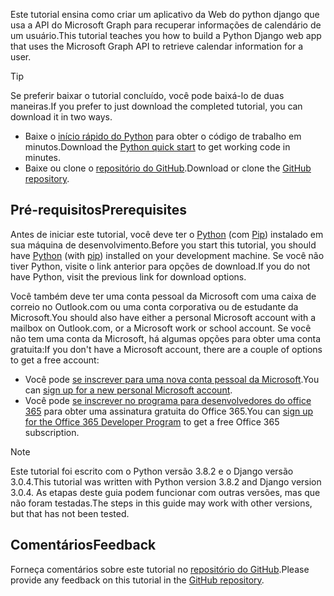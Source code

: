 <!-- markdownlint-disable MD002 MD041 -->

<span data-ttu-id="d18fc-101">Este tutorial ensina como criar um aplicativo da Web do python django que usa a API do Microsoft Graph para recuperar informações de calendário de um usuário.</span><span class="sxs-lookup"><span data-stu-id="d18fc-101">This tutorial teaches you how to build a Python Django web app that uses the Microsoft Graph API to retrieve calendar information for a user.</span></span>

> [!TIP]
> <span data-ttu-id="d18fc-102">Se preferir baixar o tutorial concluído, você pode baixá-lo de duas maneiras.</span><span class="sxs-lookup"><span data-stu-id="d18fc-102">If you prefer to just download the completed tutorial, you can download it in two ways.</span></span>
>
> - <span data-ttu-id="d18fc-103">Baixe o [início rápido do Python](https://developer.microsoft.com/graph/quick-start?platform=option-Python) para obter o código de trabalho em minutos.</span><span class="sxs-lookup"><span data-stu-id="d18fc-103">Download the [Python quick start](https://developer.microsoft.com/graph/quick-start?platform=option-Python) to get working code in minutes.</span></span>
> - <span data-ttu-id="d18fc-104">Baixe ou clone o [repositório do GitHub](https://github.com/microsoftgraph/msgraph-training-pythondjangoapp).</span><span class="sxs-lookup"><span data-stu-id="d18fc-104">Download or clone the [GitHub repository](https://github.com/microsoftgraph/msgraph-training-pythondjangoapp).</span></span>

## <a name="prerequisites"></a><span data-ttu-id="d18fc-105">Pré-requisitos</span><span class="sxs-lookup"><span data-stu-id="d18fc-105">Prerequisites</span></span>

<span data-ttu-id="d18fc-106">Antes de iniciar este tutorial, você deve ter o [Python](https://www.python.org/) (com [Pip](https://pypi.org/project/pip/)) instalado em sua máquina de desenvolvimento.</span><span class="sxs-lookup"><span data-stu-id="d18fc-106">Before you start this tutorial, you should have [Python](https://www.python.org/) (with [pip](https://pypi.org/project/pip/)) installed on your development machine.</span></span> <span data-ttu-id="d18fc-107">Se você não tiver Python, visite o link anterior para opções de download.</span><span class="sxs-lookup"><span data-stu-id="d18fc-107">If you do not have Python, visit the previous link for download options.</span></span>

<span data-ttu-id="d18fc-108">Você também deve ter uma conta pessoal da Microsoft com uma caixa de correio no Outlook.com ou uma conta corporativa ou de estudante da Microsoft.</span><span class="sxs-lookup"><span data-stu-id="d18fc-108">You should also have either a personal Microsoft account with a mailbox on Outlook.com, or a Microsoft work or school account.</span></span> <span data-ttu-id="d18fc-109">Se você não tem uma conta da Microsoft, há algumas opções para obter uma conta gratuita:</span><span class="sxs-lookup"><span data-stu-id="d18fc-109">If you don't have a Microsoft account, there are a couple of options to get a free account:</span></span>

- <span data-ttu-id="d18fc-110">Você pode [se inscrever para uma nova conta pessoal da Microsoft](https://signup.live.com/signup?wa=wsignin1.0&rpsnv=12&ct=1454618383&rver=6.4.6456.0&wp=MBI_SSL_SHARED&wreply=https://mail.live.com/default.aspx&id=64855&cbcxt=mai&bk=1454618383&uiflavor=web&uaid=b213a65b4fdc484382b6622b3ecaa547&mkt=E-US&lc=1033&lic=1).</span><span class="sxs-lookup"><span data-stu-id="d18fc-110">You can [sign up for a new personal Microsoft account](https://signup.live.com/signup?wa=wsignin1.0&rpsnv=12&ct=1454618383&rver=6.4.6456.0&wp=MBI_SSL_SHARED&wreply=https://mail.live.com/default.aspx&id=64855&cbcxt=mai&bk=1454618383&uiflavor=web&uaid=b213a65b4fdc484382b6622b3ecaa547&mkt=E-US&lc=1033&lic=1).</span></span>
- <span data-ttu-id="d18fc-111">Você pode [se inscrever no programa para desenvolvedores do office 365](https://developer.microsoft.com/office/dev-program) para obter uma assinatura gratuita do Office 365.</span><span class="sxs-lookup"><span data-stu-id="d18fc-111">You can [sign up for the Office 365 Developer Program](https://developer.microsoft.com/office/dev-program) to get a free Office 365 subscription.</span></span>

> [!NOTE]
> <span data-ttu-id="d18fc-112">Este tutorial foi escrito com o Python versão 3.8.2 e o Django versão 3.0.4.</span><span class="sxs-lookup"><span data-stu-id="d18fc-112">This tutorial was written with Python version 3.8.2 and Django version 3.0.4.</span></span> <span data-ttu-id="d18fc-113">As etapas deste guia podem funcionar com outras versões, mas que não foram testadas.</span><span class="sxs-lookup"><span data-stu-id="d18fc-113">The steps in this guide may work with other versions, but that has not been tested.</span></span>

## <a name="feedback"></a><span data-ttu-id="d18fc-114">Comentários</span><span class="sxs-lookup"><span data-stu-id="d18fc-114">Feedback</span></span>

<span data-ttu-id="d18fc-115">Forneça comentários sobre este tutorial no [repositório do GitHub](https://github.com/microsoftgraph/msgraph-training-pythondjangoapp).</span><span class="sxs-lookup"><span data-stu-id="d18fc-115">Please provide any feedback on this tutorial in the [GitHub repository](https://github.com/microsoftgraph/msgraph-training-pythondjangoapp).</span></span>
